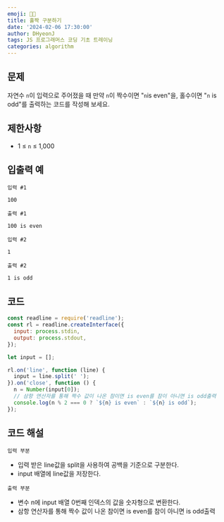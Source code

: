```yaml
---
emoji: 🧑‍💻
title: 홀짝 구분하기
date: '2024-02-06 17:30:00'
author: DHyeonJ
tags: JS 프로그래머스 코딩 기초 트레이닝
categories: algorithm
---
```


## 문제

자연수 `n`이 입력으로 주어졌을 때 만약 `n`이 짝수이면 "`n`is even"을, 홀수이면 "`n` is odd"를 출력하는 코드를 작성해 보세요.

## 제한사항

- 1 ≤ `n` ≤ 1,000

## 입출력 예

`입력 #1`

```console
100
```

`출력 #1`

```console
100 is even
```

`입력 #2`

```console
1
```

`출력 #2`

```console
1 is odd
```

## 코드

```js
const readline = require('readline');
const rl = readline.createInterface({
  input: process.stdin,
  output: process.stdout,
});

let input = [];

rl.on('line', function (line) {
  input = line.split(' ');
}).on('close', function () {
  n = Number(input[0]);
  // 삼항 연산자를 통해 짝수 값이 나온 참이면 is even를 참이 아니면 is odd출력
  console.log(n % 2 === 0 ? `${n} is even` : `${n} is odd`);
});
```

## 코드 해설

`입력 부분`

- 입력 받은 line값을 split을 사용하여 공백을 기준으로 구분한다.
- input 배열에 line값을 저장한다.

`출력 부분`

- 변수 n에 input 배열 0번째 인덱스의 값을 숫자형으로 변환한다.
- 삼항 연산자를 통해 짝수 값이 나온 참이면 is even를 참이 아니면 is odd출력

```toc

```
